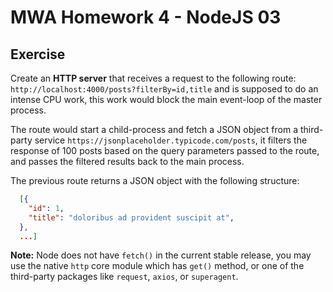 # MWA Homework 4 - NodeJS 03
## Exercise
Create an **HTTP server** that receives a request to the following route: `http://localhost:4000/posts?filterBy=id,title` and is supposed to do an intense CPU work, this work would block the main event-loop of the master process. 
  
The route would start a child-process and fetch a JSON object from a third-party service `https://jsonplaceholder.typicode.com/posts`, it filters the response of 100 posts based on the query parameters passed to the route, and passes the filtered results back to the main process.  
  
The previous route returns a JSON object with the following structure:
```json
  [{
    "id": 1,
    "title": "doloribus ad provident suscipit at",
  },
  ...]
```
  
**Note:** Node does not have `fetch()` in the current stable release, you may use the native `http` core module which has `get()` method, or one of the third-party packages like `request`, `axios`, or `superagent`. 
